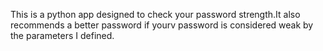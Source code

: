 This is a python app designed to check your password strength.It also recommends a better password if yourv password is considered weak by the parameters I defined.
